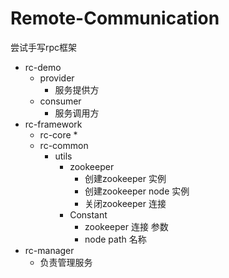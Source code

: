 # Remote-Communication

尝试手写rpc框架

* rc-demo
  * provider
    * 服务提供方
  * consumer
    * 服务调用方
* rc-framework
  * rc-core
    * 
  * rc-common
    * utils
      * zookeeper
        * 创建zookeeper 实例
        * 创建zookeeper node 实例
        * 关闭zookeeper 连接
      * Constant
        * zookeeper 连接 参数
        * node path 名称
* rc-manager
  * 负责管理服务